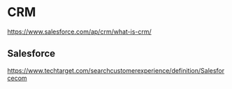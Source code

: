 # CRM

https://www.salesforce.com/ap/crm/what-is-crm/

## Salesforce

https://www.techtarget.com/searchcustomerexperience/definition/Salesforcecom


